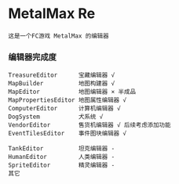 # MetalMax Re

    这是一个FC游戏 MetalMax 的编辑器

### 编辑器完成度

    TreasureEditor      宝藏编辑器 √
    MapBuilder          地图构建器 √
    MapEditor           地图编辑器 × 半成品
    MapPropertiesEditor 地图属性编辑器 √
    ComputerEditor      计算机编辑器 √
    DogSystem           犬系统 √
    VendorEditor        售货机编辑器 √ 后续考虑添加功能
    EventTilesEditor    事件图块编辑器 √

    TankEditor          坦克编辑器 -
    HumanEditor         人类编辑器 -
    SpriteEditor        精灵编辑器 -
    其它